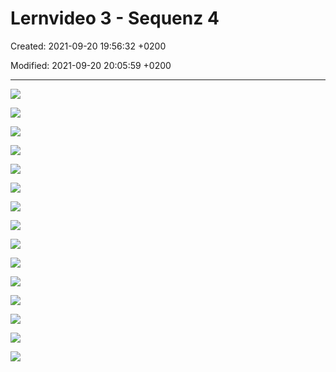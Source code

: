 # Lernvideo 3 - Sequenz 4

Created: 2021-09-20 19:56:32 +0200

Modified: 2021-09-20 20:05:59 +0200

---

![](../../../media/S1_02_PRMA_Projektmanagement-Grundlagen-Lernvideo-3---Sequenz-4-image1.png)


![](../../../media/S1_02_PRMA_Projektmanagement-Grundlagen-Lernvideo-3---Sequenz-4-image2.png)


![](../../../media/S1_02_PRMA_Projektmanagement-Grundlagen-Lernvideo-3---Sequenz-4-image3.png)


![](../../../media/S1_02_PRMA_Projektmanagement-Grundlagen-Lernvideo-3---Sequenz-4-image4.png)


![](../../../media/S1_02_PRMA_Projektmanagement-Grundlagen-Lernvideo-3---Sequenz-4-image5.png)


![](../../../media/S1_02_PRMA_Projektmanagement-Grundlagen-Lernvideo-3---Sequenz-4-image6.png)


![](../../../media/S1_02_PRMA_Projektmanagement-Grundlagen-Lernvideo-3---Sequenz-4-image7.png)


![](../../../media/S1_02_PRMA_Projektmanagement-Grundlagen-Lernvideo-3---Sequenz-4-image8.png)


![](../../../media/S1_02_PRMA_Projektmanagement-Grundlagen-Lernvideo-3---Sequenz-4-image9.png)


![](../../../media/S1_02_PRMA_Projektmanagement-Grundlagen-Lernvideo-3---Sequenz-4-image10.png)


![](../../../media/S1_02_PRMA_Projektmanagement-Grundlagen-Lernvideo-3---Sequenz-4-image11.png)


![](../../../media/S1_02_PRMA_Projektmanagement-Grundlagen-Lernvideo-3---Sequenz-4-image12.png)


![](../../../media/S1_02_PRMA_Projektmanagement-Grundlagen-Lernvideo-3---Sequenz-4-image13.png)


![](../../../media/S1_02_PRMA_Projektmanagement-Grundlagen-Lernvideo-3---Sequenz-4-image14.png)


![](../../../media/S1_02_PRMA_Projektmanagement-Grundlagen-Lernvideo-3---Sequenz-4-image1.png)













